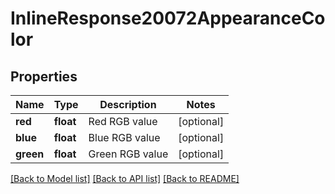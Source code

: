 # InlineResponse20072AppearanceColor

## Properties
Name | Type | Description | Notes
------------ | ------------- | ------------- | -------------
**red** | **float** | Red RGB value | [optional] 
**blue** | **float** | Blue RGB value | [optional] 
**green** | **float** | Green RGB value | [optional] 

[[Back to Model list]](../README.md#documentation-for-models) [[Back to API list]](../README.md#documentation-for-api-endpoints) [[Back to README]](../README.md)


